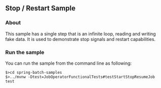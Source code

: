 ## Stop / Restart Sample

### About

This sample has a single step that is an infinite loop, reading and
writing fake data.  It is used to demonstrate stop signals and
restart capabilities.

### Run the sample

You can run the sample from the command line as following:

```
$>cd spring-batch-samples
$>../mvnw -Dtest=JobOperatorFunctionalTests#testStartStopResumeJob test
```